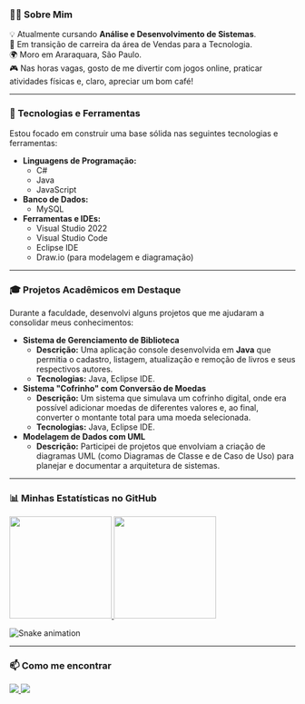 ### 👨‍💻 Sobre Mim

<p align="left">
  💡 Atualmente cursando <strong>Análise e Desenvolvimento de Sistemas</strong>. <br>
  🚀 Em transição de carreira da área de Vendas para a Tecnologia. <br>
  🌍 Moro em Araraquara, São Paulo. <br>
  🎮 Nas horas vagas, gosto de me divertir com jogos online, praticar atividades físicas e, claro, apreciar um bom café! <br>
</p>

---

### 🚀 Tecnologias e Ferramentas

Estou focado em construir uma base sólida nas seguintes tecnologias e ferramentas:

* **Linguagens de Programação:**
    * C#
    * Java
    * JavaScript
* **Banco de Dados:**
    * MySQL
* **Ferramentas e IDEs:**
    * Visual Studio 2022
    * Visual Studio Code
    * Eclipse IDE
    * Draw.io (para modelagem e diagramação)

---

### 🎓 Projetos Acadêmicos em Destaque

Durante a faculdade, desenvolvi alguns projetos que me ajudaram a consolidar meus conhecimentos:

* **Sistema de Gerenciamento de Biblioteca**
    * **Descrição:** Uma aplicação console desenvolvida em **Java** que permitia o cadastro, listagem, atualização e remoção de livros e seus respectivos autores.
    * **Tecnologias:** Java, Eclipse IDE.
* **Sistema "Cofrinho" com Conversão de Moedas**
    * **Descrição:** Um sistema que simulava um cofrinho digital, onde era possível adicionar moedas de diferentes valores e, ao final, converter o montante total para uma moeda selecionada.
    * **Tecnologias:** Java, Eclipse IDE.
* **Modelagem de Dados com UML**
    * **Descrição:** Participei de projetos que envolviam a criação de diagramas UML (como Diagramas de Classe e de Caso de Uso) para planejar e documentar a arquitetura de sistemas.

---

### 📊 Minhas Estatísticas no GitHub

<div>
  <a href="https://github.com/joaocitozina">
    <img loading="lazy" height="180em" src="https://github-readme-stats.vercel.app/api/top-langs/?username=joaocitozina&layout=compact&langs_count=7&theme=dracula"/>
    <img loading="lazy" height="180em" src="https://github-readme-stats.vercel.app/api?username=joaocitozina&show_icons=true&theme=dracula&include_all_commits=true&count_private=true"/>
  </a>
</div>

![Snake animation](https://github.com/joaocitozina/joaocitozina/blob/output/github-contribution-grid-snake.svg)

---

### 📫 Como me encontrar

<p align="left">
  <a href="mailto:joao.vitor_br@hotmail.com" alt="Email">
    <img src="https://img.shields.io/badge/-Email-000?style=for-the-badge&logo=microsoftoutlook&logoColor=FFFFFF" />
  </a>
  <a href="https://www.linkedin.com/in/jvbasouza/" alt="LinkedIn">
    <img src="https://img.shields.io/badge/-LinkedIn-000?style=for-the-badge&logo=linkedin&logoColor=FFFFFF" />
  </a>
</p>
